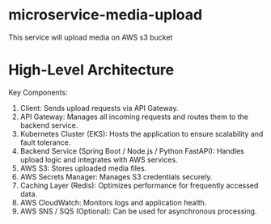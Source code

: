 # microservice-media-upload
This service will upload media on AWS s3 bucket

# High-Level Architecture
Key Components:
1. Client: Sends upload requests via API Gateway.
2. API Gateway: Manages all incoming requests and routes them to the backend service.
3. Kubernetes Cluster (EKS): Hosts the application to ensure scalability and fault tolerance.
4. Backend Service (Spring Boot / Node.js / Python FastAPI): Handles upload logic and integrates with AWS services.
5. AWS S3: Stores uploaded media files.
6. AWS Secrets Manager: Manages S3 credentials securely.
7. Caching Layer (Redis): Optimizes performance for frequently accessed data.
8. AWS CloudWatch: Monitors logs and application health.
9. AWS SNS / SQS (Optional): Can be used for asynchronous processing.

